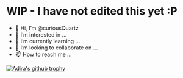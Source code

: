 # WIP - I have not edited this yet :P

- 👋 Hi, I’m @curiousQuartz
- 👀 I’m interested in ...
- 🌱 I’m currently learning ...
- 💞️ I’m looking to collaborate on ...
- 📫 How to reach me ...

<!---
curiousQuartz/curiousQuartz is a ✨ special ✨ repository because its `README.md` (this file) appears on your GitHub profile.
You can click the Preview link to take a look at your changes.
--->

[![Adira's github trophy](https://github-profile-trophy.vercel.app/?username=curiousQuartz&row=1)](https://github.com/ryo-ma/github-profile-trophy)

